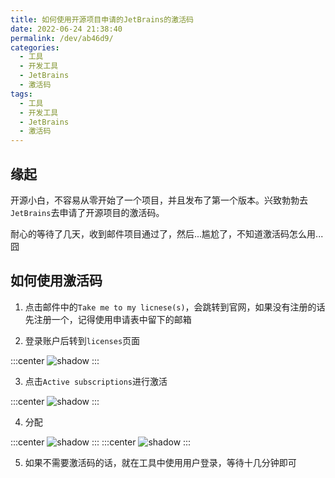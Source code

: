 ```yaml
---
title: 如何使用开源项目申请的JetBrains的激活码
date: 2022-06-24 21:38:40
permalink: /dev/ab46d9/
categories:
  - 工具
  - 开发工具
  - JetBrains
  - 激活码
tags:
  - 工具
  - 开发工具
  - JetBrains
  - 激活码
---
```


## 缘起

开源小白，不容易从零开始了一个项目，并且发布了第一个版本。兴致勃勃去`JetBrains`去申请了开源项目的激活码。

耐心的等待了几天，收到邮件项目通过了，然后...尴尬了，不知道激活码怎么用...囧

<!-- more -->

<InArticleAdsense
    data-ad-client="ca-pub-1725717718088510"
    data-ad-slot="7426219401">
</InArticleAdsense>

## 如何使用激活码

1. 点击邮件中的`Take me to my licnese(s)`，会跳转到官网，如果没有注册的话先注册一个，记得使用申请表中留下的邮箱

2. 登录账户后转到`licenses`页面

:::center
![shadow](https://cdn.staticaly.com/gh/xingcxb/blog_img@blog1/%E5%BC%80%E5%8F%91%E5%B7%A5%E5%85%B7/JetBrains/licenses/1.png)
:::

3. 点击`Active subscriptions`进行激活

:::center
![shadow](https://cdn.staticaly.com/gh/xingcxb/blog_img@blog1/%E5%BC%80%E5%8F%91%E5%B7%A5%E5%85%B7/JetBrains/licenses/2.png)
:::

4. 分配

:::center
![shadow](https://cdn.staticaly.com/gh/xingcxb/blog_img@blog1/%E5%BC%80%E5%8F%91%E5%B7%A5%E5%85%B7/JetBrains/licenses/3.png)
:::
:::center
![shadow](https://cdn.staticaly.com/gh/xingcxb/blog_img@blog1/%E5%BC%80%E5%8F%91%E5%B7%A5%E5%85%B7/JetBrains/licenses/4.png)
:::

5. 如果不需要激活码的话，就在工具中使用用户登录，等待十几分钟即可
